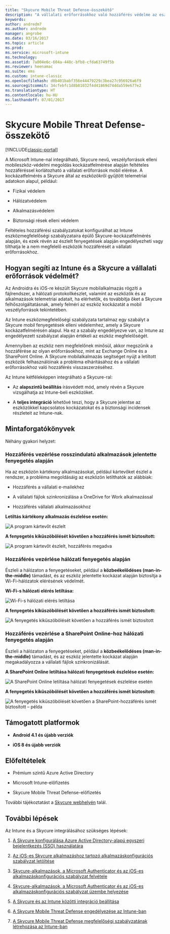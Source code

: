 ```yaml
---
title: "Skycure Mobile Threat Defense-összekötő"
description: "A vállalati erőforrásokhoz való hozzáférés védelme az eszköz-, a hálózati és az alkalmazáskockázat alapján a Skycure Mobile Threat Defense-összekötővel."
keywords: 
author: andredm7
ms.author: andredm
manager: angrobe
ms.date: 03/16/2017
ms.topic: article
ms.prod: 
ms.service: microsoft-intune
ms.technology: 
ms.assetid: 7a004e6c-604a-448c-bfb8-cfda63749f5b
ms.reviewer: heenamac
ms.suite: ems
ms.custom: intune-classic
ms.openlocfilehash: d0b401babf356e44479229c3bea27c956926a6f9
ms.sourcegitcommit: 34cfebfc1d8b81032f4d41869d74dda559e677e2
ms.translationtype: HT
ms.contentlocale: hu-HU
ms.lasthandoff: 07/01/2017
---
```

# <a name="skycure-mobile-threat-defense-connector"></a>Skycure Mobile Threat Defense-összekötő

[!INCLUDE[classic-portal](../includes/classic-portal.md)]

A Microsoft Intune-nal integrálható, Skycure nevű, veszélyforrások elleni mobileszköz-védelmi megoldás kockázatfelmérése alapján feltételes hozzáféréssel korlátozható a vállalati erőforrások mobil elérése. A kockázatfelmérés a Skycure által az eszközökről gyűjtött telemetriai adatokon alapul, például:

-   Fizikai védelem

-   Hálózatvédelem

-   Alkalmazásvédelem

-   Biztonsági rések elleni védelem

Feltételes hozzáférési szabályzatokat konfigurálhat az Intune eszközmegfelelőségi szabályzataira épülő Skycure-kockázatfelmérés alapján, és ezek révén az észlelt fenyegetések alapján engedélyezheti vagy tilthatja le a nem megfelelő eszközök hozzáférését a vállalati erőforrásokhoz.

## <a name="how-do-intune-and-skycure-help-protect-your-company-resources"></a>Hogyan segíti az Intune és a Skycure a vállalati erőforrások védelmét?

Az Androidra és iOS-re készült Skycure mobilalkalmazás rögzíti a fájlrendszer, a hálózati protokollkészlet, valamint az eszközök és az alkalmazások telemetriai adatait, ha elérhetők, és továbbítja őket a Skycure felhőszolgáltatásnak, amely felméri az eszköz kockázatát a mobil veszélyforrások tekintetében.

Az Intune eszközmegfelelőségi szabályzata tartalmaz egy szabályt a Skycure mobil fenyegetések elleni védelemhez, amely a Skycure kockázatfelmérésén alapul. Ha ez a szabály engedélyezve van, az Intune az engedélyezett szabályzat alapján értékeli az eszköz megfelelőségét.

Amennyiben az eszköz nem megfelelőnek minősül, akkor megszűnik a hozzáférése az olyan erőforrásokhoz, mint az Exchange Online és a SharePoint Online. A Skycure mobilalkalmazás segítséget nyújt a letiltott eszközök felhasználóinak a probléma elhárításához és a vállalati erőforrásokhoz való hozzáférés visszaszerzéséhez.

Az Intune kétféleképpen integrálható a Skycure-ral:

-   Az **alapszintű beállítás** írásvédett mód, amely révén a Skycure vizsgálhatja az Intune-beli eszközöket.

-   A **teljes integráció** lehetővé teszi, hogy a Skycure jelentse az eszközökkel kapcsolatos kockázatokat és a biztonsági incidensek részleteit az Intune-nak.

## <a name="sample-scenarios"></a>Mintaforgatókönyvek

Néhány gyakori helyzet:

### <a name="control-access-based-on-threats-from-malicious-apps"></a>Hozzáférés vezérlése rosszindulatú alkalmazások jelentette fenyegetés alapján

Ha az eszközön kártékony alkalmazásokat, például kártevőket észlel a rendszer, a probléma megoldásáig az eszközön letilthatók az alábbiak:

-   Hozzáférés a vállalati e-mailekhez

-   A vállalati fájlok szinkronizálása a OneDrive for Work alkalmazással

-   Hozzáférés vállalati alkalmazásokhoz

**Letiltás kártékony alkalmazás észlelése esetén:**

![A program kártevőt észlelt](../media/mtp/skycure-arch-1.png)

**A fenyegetés kiküszöbölését követően a hozzáférés ismét biztosított:**

![A program kártevőt észlelt, hozzáférés megadva](../media/mtp/skycure-arch-2.png)

### <a name="control-access-based-on-threat-to-network"></a>Hozzáférés vezérlése hálózati fenyegetés alapján

Észleli a hálózaton a fenyegetéseket, például a **közbeékelődéses (man-in-the-middle)** támadást, és az eszköz jelentette kockázat alapján biztosítja a Wi-Fi-hálózatok elérésének védelmét.

**Wi-Fi-s hálózati elérés letiltása:**

![Wi-Fi-s hálózati elérés letiltása](../media/mtp/skycure-arch-3.png)

**A fenyegetés kiküszöbölését követően a hozzáférés ismét biztosított:**

![A fenyegetés kiküszöbölését követően a hozzáférés ismét biztosított](../media/mtp/skycure-arch-4.png)

### <a name="control-access-to-sharepoint-online-based-on-threat-to-network"></a>Hozzáférés vezérlése a SharePoint Online-hoz hálózati fenyegetés alapján

Észleli a hálózaton a fenyegetéseket, például a **közbeékelődéses (man-in-the-middle)** támadást, és az eszköz jelentette kockázat alapján megakadályozza a vállalati fájlok szinkronizálását.

**A SharePoint Online letiltása hálózati fenyegetések észlelése esetén:**

![A SharePoint Online letiltása hálózati fenyegetések észlelése esetén](../media/mtp/skycure-arch-5.png)

**A fenyegetés kiküszöbölését követően a hozzáférés ismét biztosított:**

![A fenyegetés kiküszöbölését követően a SharePoint-hozzáférés ismét biztosított – példa](../media/mtp/skycure-arch-6.png)

## <a name="supported-platforms"></a>Támogatott platformok

-   **Android 4.1 és újabb verziók**

-   **iOS 8 és újabb verziók**

## <a name="pre-requisites"></a>Előfeltételek

-   Prémium szintű Azure Active Directory

-   Microsoft Intune-előfizetés

-   Skycure Mobile Threat Defense-előfizetés

További tájékoztatást a [Skycure webhelyén](https://www.skycure.com/skycure-microsoft-integration/) talál.

## <a name="next-steps"></a>További lépések

Az Intune és a Skycure integrálásához szükséges lépések:

1.  [A Skycure konfigurálása Azure Active Directory-alapú egyszeri bejelentkezés (SSO) használatára](/intune-classic/deploy-use/configure-skycure-to-use-azure-active-directory-single-sign-on)

2.  [Az iOS-es Skycure alkalmazáshoz tartozó alkalmazáskonfigurációs szabályzat letöltése](/intune-classic/deploy-use/download-skycure-ios-app-configuration-policy)

3.  [Skycure-alkalmazások, a Microsoft Authenticator és az iOS-es alkalmazáskonfigurációs szabályzat felvétele](/intune-classic/deploy-use/add-skycure-apps-microsoft-authenticator-and-ios-app-configuration-policy)

4.  [Skycure-alkalmazások, a Microsoft Authenticator és az iOS-es alkalmazáskonfigurációs szabályzat üzembe helyezése](/intune-classic/deploy-use/deploy-skycure-apps-microsoft-authenticator-app-and-ios-app-configuration-policy)

5.  [A Skycure és az Intune közötti integráció beállítása](/intune-classic/deploy-use/setup-the-skycure-integration-with-Intune)

6.  [A Skycure Mobile Threat Defense engedélyezése az Intune-ban](/intune-classic/deploy-use/enable-skycure-mobile-threat-defense-in-intune)

7.  [A Skycure Mobile Threat Defense megfelelőségi szabályzatának létrehozása az Intune-ban](/intune-classic/deploy-use/create-skycure-mobile-threat-defense-compliance-policy)
